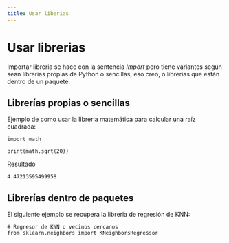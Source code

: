 ```yaml
---
title: Usar liberias
---
```


# Usar librerias

Importar libreria se hace con la sentencia *Import* pero tiene variantes según sean librerias propias de Python o sencillas, eso creo, o librerias que están dentro de un paquete.

## Librerías propias o sencillas

Ejemplo de como usar la libreria matemática para calcular una raíz cuadrada:

```tpl
import math

print(math.sqrt(20)) 
```
Resultado
```
4.47213595499958
```

## Librerías dentro de paquetes

El siguiente ejemplo se recupera la libreria de regresión de KNN:
```tpl
# Regresor de KNN o vecinos cercanos
from sklearn.neighbors import KNeighborsRegressor
```


